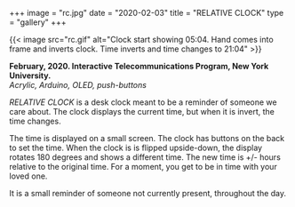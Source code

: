 +++
image = "rc.jpg"
date = "2020-02-03"
title = "RELATIVE CLOCK"
type = "gallery"
+++

{{< image src="rc.gif" alt="Clock start showing 05:04. Hand comes into frame and inverts clock. Time inverts and time changes to 21:04" >}} 
<br>

__February, 2020. Interactive Telecommunications Program, New York University.__  
*Acrylic, Arduino, OLED, push-buttons*

*RELATIVE CLOCK* is a desk clock meant to be a reminder of someone we care about. The clock displays the current time, but when it is invert, the time changes.

The time is displayed on a small screen. The clock has buttons on the back to set the time. When the clock is is flipped upside-down, the display rotates 180 degrees and shows a different time. The new time is +/- hours relative to the original time. For a moment, you get to be in time with your loved one.  

It is a small reminder of someone not currently present, throughout the day.